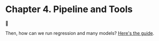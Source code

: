 # Chapter 4. Pipeline and Tools

🚧 

Then, how can we run regression and many models? [Here's the guide](https://reynards-org.gitbook.io/data-analysis-in-julia/5.1.models.jl).


